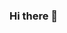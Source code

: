 ### Hi there 👋

<!--
**marianevfonseca/marianevfonseca** is a ✨ _special_ ✨ repository because its `README.md` (this file) appears on your GitHub profile.

Here are some ideas to get you started:

- 🔭  Estudante de Análise e Desenvolvimento de Sistemas
  - 🌱 Aprendendo HTML, CSS e  JavaScript 
- 🤔 I’m looking for help with 
- 💬 Ask me about ...
- 📫  Fale comigo no email: mariviana53@gmail.com
  - 😄 Pronomes: Ela/Dela
- ⚡ Fun fact: ...
-->
